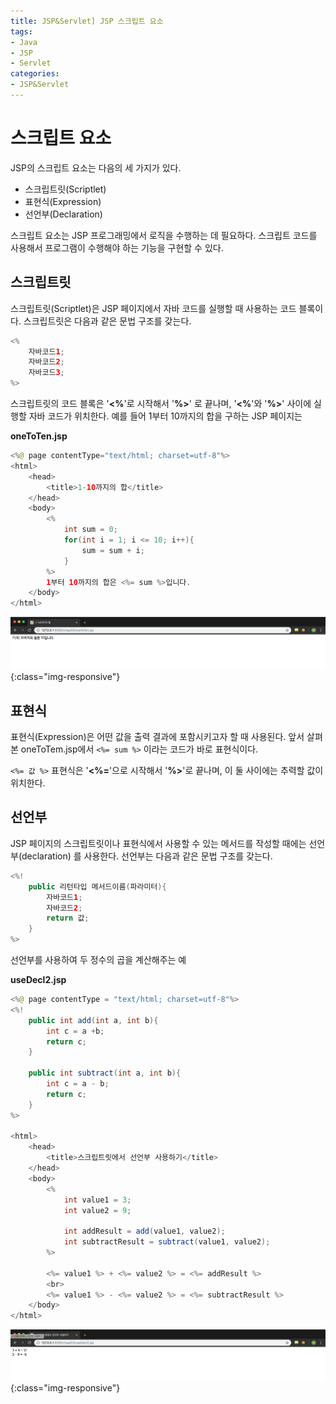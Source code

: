 ```yaml
---
title: JSP&Servlet] JSP 스크립트 요소
tags:
- Java
- JSP
- Servlet
categories:
- JSP&Servlet
---
```


# 스크립트 요소
JSP의 스크립트 요소는 다음의 세 가지가 있다.

- 스크립트릿(Scriptlet)
- 표현식(Expression)
- 선언부(Declaration)

스크립트 요소는 JSP 프로그래밍에서 로직을 수행하는 데 필요하다. 스크립트 코드를 사용해서 프로그램이 수행해야 하는 기능을 구현할 수 있다.
<!-- more -->

## 스크립트릿

스크립트릿(Scriptlet)은 JSP 페이지에서 자바 코드를 실행할 때 사용하는 코드 블록이다. 스크립트릿은 다음과 같은 문법 구조를 갖는다.

```java
<%
	자바코드1;
	자바코드2;
	자바코드3;
%>
```

스크립트릿의 코드 블록은 '**<%**'로 시작해서 '**%>**' 로 끝나며, '**<%**'와 '**%>**' 사이에 실행할 자바 코드가 위치한다. 예를 들어 1부터 10까지의 합을 구하는 JSP 페이지는

**oneToTen.jsp**

```java
<%@ page contentType="text/html; charset=utf-8"%>
<html>
    <head>
        <title>1-10까지의 합</title>
    </head>
    <body>
        <%
            int sum = 0;
            for(int i = 1; i <= 10; i++){
                sum = sum + i;
            }
        %>
        1부터 10까지의 합은 <%= sum %>입니다.
    </body>
</html>
```



![img4-1](/assets/images/JSP/img4-1.png){:class="img-responsive"}

## 표현식

표현식(Expression)은 어떤 값을 출력 결과에 포함시키고자 할 때 사용된다. 앞서 살펴본 oneToTem.jsp에서 `<%= sum %>` 이라는 코드가 바로 표현식이다.

`<%= 값 %>`
표현식은 '**<%=**'으로 시작해서 '**%>**'로 끝나며, 이 둘 사이에는 추력할 값이 위치한다.

## 선언부

JSP 페이지의 스크립트릿이나 표현식에서 사용할 수 있는 메서드를 작성할 때에는 선언부(declaration) 를 사용한다. 선언부는 다음과 같은 문법 구조를 갖는다.

```java
<%!
	public 리턴타입 메서드이름(파라미터){
        자바코드1;
        자바코드2;
        return 값;
	}
%>
```

선언부를 사용하여 두 정수의 곱을 계산해주는 예

**useDecl2.jsp**

```java
<%@ page contentType = "text/html; charset=utf-8"%>
<%!
    public int add(int a, int b){
        int c = a +b;
        return c;
    }

    public int subtract(int a, int b){
        int c = a - b;
        return c;
    }
%>

<html>
    <head>
        <title>스크립트릿에서 선언부 사용하기</title>
    </head>
    <body>
        <%
            int value1 = 3;
            int value2 = 9;

            int addResult = add(value1, value2);
            int subtractResult = subtract(value1, value2);
        %>
    
        <%= value1 %> + <%= value2 %> = <%= addResult %>
        <br>
        <%= value1 %> - <%= value2 %> = <%= subtractResult %>
    </body>
</html>
```



![img4-2](/assets/images/JSP/img4-2.png){:class="img-responsive"}